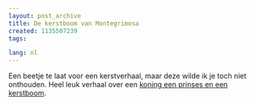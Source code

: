 ```yaml
---
layout: post_archive
title: De kerstboom van Montegrimosa
created: 1135507239
tags:

lang: nl
---
```

Een beetje te laat voor een kerstverhaal, maar deze wilde ik je toch niet onthouden. Heel leuk verhaal over een [koning een prinses en een kerstboom](http://www.tenderfeelings.be/blog/woorden.php/2005/12/24/de_kerstboom_van_montegrimsa_slot).
